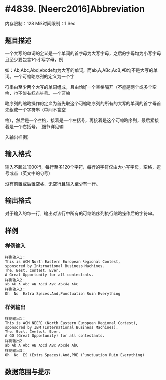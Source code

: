 # #4839. [Neerc2016]Abbreviation

内存限制：128 MiB时间限制：1 Sec

## 题目描述

一个大写的单词的定义是一个单词的首字母为大写字母，之后的字母均为小写字母且至少要包含1个小写字母，例

如：Ab,Abc,Abd,Abcde均为大写的单词，而ab,A,ABc,AcB,AB均不是大写的单词。一个可缩略序列的定义为一个字

符串由至少两个大写的单词组成，且由恰好一个空格隔开（不能是两个或多个空格，也不能有标点符号。一个可缩

略序列的缩略操作的定义为首先取这个可缩略序列的所有的大写的单词的首字母首先组成一个字符串（中间不含空

格），然后是一个空格，接着是一个左括号，再接着是这个可缩略序列，最后紧接着是一个右括号。（细节详见输

入输出样例）

## 输入格式

输入不超过1000行，每行至多120个字符，每行的字符仅由大小写字母，空格，逗号或点（英文中的句号）

没有前置或后置空格，无空行且输入至少有一行。

## 输出格式

对于输入的每一行，输出对该行中所有的可缩略序列执行缩略操作后的字符串。

## 样例

### 样例输入

    
    样例输入1：
    This is ACM North Eastern European Regional Contest,
    sponsored by International Business Machines.
    The. Best. Contest. Ever.
    A Great Opportunity for all contestants.
    样例输入2：
    ab Ab A Abc AB Abcd ABc Abcde AbC
    样例输入3：
    Oh  No  Extra Spaces.And,Punctuation Ruin Everything
    

### 样例输出

    
    样例输出1：
    This is ACM NEERC (North Eastern European Regional Contest),
    sponsored by IBM (International Business Machines).
    The. Best. Contest. Ever.
    A GO (Great Opportunity) for all contestants.
    样例输出2：
    ab Ab A Abc AB Abcd ABc Abcde AbC
    样例输出3：
    Oh  No  ES (Extra Spaces).And,PRE (Punctuation Ruin Everything)
    

## 数据范围与提示
